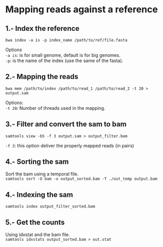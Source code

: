 # Mapping reads against a reference

## 1.- Index the reference

`bwa index -a is -p index_name /path/to/ref/file.fasta`

Options <br />
`-a is`: is for small genome, default is for big genomes.<br />
`-p`: is the name of the index (use the same of the fasta).

## 2.- Mapping the reads

`bwa mem /path/to/index /path/to/read_1 /path/to/read_2 -t 20 > output.sam`

Options:<br />
`-t 20`: Number of threads used in the mapping.

## 3.- Filter and convert the sam to bam

`samtools view -bS -f 3 output.sam > output_filter.bam`

`-f 3`: this option deliver the properly mapped reads (in pairs)

## 4.- Sorting the sam

Sort the bam using a temporal file.<br /> 
`samtools sort -O bam -o output_sorted.bam -T ./out_temp output.bam`

## 4.- Indexing the sam

`samtools index output_filter_sorted.bam`

## 5.- Get the counts

 Using idxstat and the bam file. <br />
 `samtools idxstats output_sorted.bam > out.stat`

